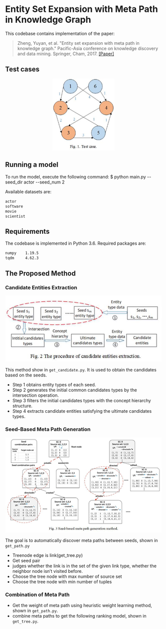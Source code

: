 # Entity Set Expansion with Meta Path in Knowledge Graph

This codebase contains implementation of the paper:
> Zheng, Yuyan, et al. "Entity set expansion with meta path in knowledge graph." 
> Pacific-Asia conference on knowledge discovery and data mining. 
> Springer, Cham, 2017.
> [[Paper]](https://link.springer.com/chapter/10.1007/978-3-319-57454-7_25)

## Test cases
<p align="center">
  <img src="https://github.com/wwf47/SMPG/blob/main/figure/testcase.jpg"/ width=200>
</p>

## Running a model
To run the model, execute the following command:
    $ python main.py --seed_dir actor --seed_num 2 
     
Available datasets are:

    actor
    software
    movie
    scientist
 
## Requirements
The codebase is implemented in Python 3.6. Required packages are:

    numpy    1.19.5
    tqdm     4.62.3
    
## The Proposed Method
### Candidate Entities Extraction
<p align="center">
  <img src="https://github.com/wwf47/SMPG/blob/main/figure/candidate.jpg"/ width=600>
</p>

This method show in `get_candidate.py`. It is used to obtain the candidates based on the seeds.
* Step 1 obtains entity types of each seed. 
* Step 2 generates the initial common candidates types by the intersection operation. 
* Step 3 filters the initial candidates types with the concept hierarchy structure. 
* Step 4 extracts candidate entities satisfying the ultimate candidates types.

### Seed-Based Meta Path Generation
<p align="center">
  <img src="https://github.com/wwf47/SMPG/blob/main/figure/path.jpg"/ width=600>
</p>

The goal is to automatically discover meta paths between seeds, shown in `get_path.py`

* Treenode edge is link(get_tree.py)
* Get seed pair
* judges whether the link is in the set of the given link type, whether the neighbor node isn’t visited before.
* Choose the tree node with max number of source set
* Choose the tree node with min number of tuples

### Combination of Meta Path

* Get the weight of meta path using heuristic weight learning method, shown in `get_path.py`.
* combine meta paths to get the following ranking model, shown in `get_tree.py`.
